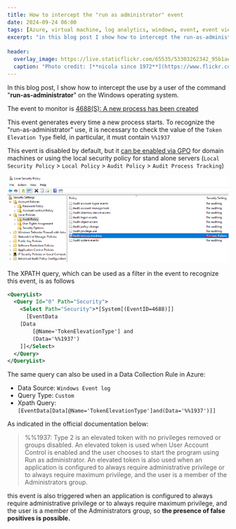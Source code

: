 ```yaml
---
title: How to intercept the "run as administrator" event
date: 2024-09-24 06:00
tags: [Azure, virtual machine, log analytics, windows, event, event viewer]
excerpt: "in this blog post I show how to intercept the run-as-administrator on a windows machine"

header:
  overlay_image: https://live.staticflickr.com/65535/53303262342_95b1aefbc9_h.jpg
  caption: "Photo credit: [**nicola since 1972**](https://www.flickr.com/photos/15216811@N06/53303262342/)"
---
```


In this blog post, I show how to intercept the use by a user of the command "**run-as-administrator**" on the Windows operating system.  
   
The event to monitor is [4688(S): A new process has been created](https://learn.microsoft.com/en-us/previous-versions/windows/it-pro/windows-10/security/threat-protection/auditing/event-4688)  
   
This event generates every time a new process starts. To recognize the "run-as-administrator" use, it is necessary to check the value of the `Token Elevation Type` field, in particular, it must contain `%%1937`

This event is disabled by default, but it [can be enabled via GPO](https://learn.microsoft.com/en-us/windows-server/identity/ad-ds/manage/component-updates/command-line-process-auditing)  for domain machines or using the local security policy for stand alone servers (`Local Security Policy` > `Local Policy` > `Audit Policy` > `Audit Process Tracking`)
 
![local-security-policy](../../assets/post/2024/local-security-policy.png)

The XPATH query, which can be used as a filter in the event to recognize this event, is as follows

```xml
<QueryList>
  <Query Id="0" Path="Security">
    <Select Path="Security">*[System[(EventID=4688)]]
      [EventData
    [Data
        [@Name='TokenElevationType'] and
        (Data='%%1937')
    ]]</Select>
  </Query>
</QueryList>
```

The same query can also be used in a Data Collection Rule in Azure:

* Data Source: `Windows Event log`
* Query Type: `Custom`
* Xpath Query: `[EventData[Data[@Name='TokenElevationType']and(Data='%%1937')]]`
  
As indicated in the official documentation below:

> %%1937: Type 2 is an elevated token with no privileges removed or groups disabled. An elevated token is used when User Account Control is enabled and the user chooses to start the program using Run as administrator. An elevated token is also used when an application is configured to always require administrative privilege or to always require maximum privilege, and the user is a member of the Administrators group.

this event is also triggered when an application is configured to always require administrative privilege or to always require maximum privilege, and the user is a member of the Administrators group, so **the presence of false positives is possible.**